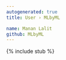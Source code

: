 ```yaml
---
autogenerated: true
title: User › MLbyML

name: Manan Lalit
github: MLbyML
---
```


{% include stub %}
